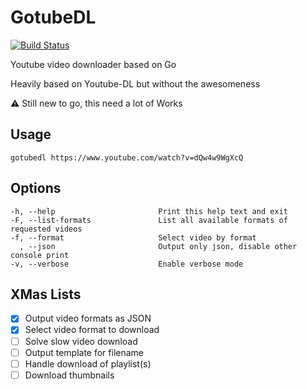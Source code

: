 # GotubeDL

[![Build Status](https://travis-ci.org/sapher/gotubedl.svg?branch=master)](https://travis-ci.org/sapher/gotubedl)

Youtube video downloader based on Go

Heavily based on Youtube-DL but without the awesomeness

:warning: Still new to go, this need a lot of Works

## Usage

`gotubedl https://www.youtube.com/watch?v=dQw4w9WgXcQ`

## Options

    -h, --help                       Print this help text and exit
    -F, --list-formats               List all available formats of requested videos
    -f, --format                     Select video by format
      , --json                       Output only json, disable other console print
    -v, --verbose                    Enable verbose mode

## XMas Lists

- [X] Output video formats as JSON
- [X] Select video format to download
- [ ] Solve slow video download
- [ ] Output template for filename
- [ ] Handle download of playlist(s)
- [ ] Download thumbnails